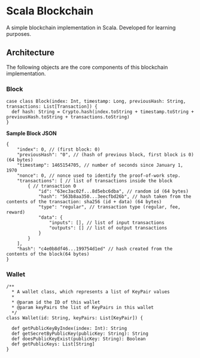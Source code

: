 # Scala Blockchain
A simple blockchain implementation in Scala.  Developed for learning purposes.

## Architecture
The following objects are the core components of this blockchain implementation.

### Block
```
case class Block(index: Int, timestamp: Long, previousHash: String, transactions: List[Transaction]) {
  def hash: String = Crypto.hash(index.toString + timestamp.toString + previousHash.toString + transactions.toString)
}
```

**Sample Block JSON**
```
{
	"index": 0, // (first block: 0)
	"previousHash": "0", // (hash of previous block, first block is 0) (64 bytes)
	"timestamp": 1465154705, // number of seconds since January 1, 1970
	"nonce": 0, // nonce used to identify the proof-of-work step.
	"transactions": [ // list of transactions inside the block
		{ // transaction 0
			"id": "63ec3ac02f...8d5ebc6dba", // random id (64 bytes)
			"hash": "563b8aa350...3eecfbd26b", // hash taken from the contents of the transaction: sha256 (id + data) (64 bytes)
			"type": "regular", // transaction type (regular, fee, reward)
			"data": {
				"inputs": [], // list of input transactions
				"outputs": [] // list of output transactions
			}
		}
	],
	"hash": "c4e0b8df46...199754d1ed" // hash created from the contents of the block(64 bytes)
}
```

### Wallet 
```
/**
  * A wallet class, which represents a list of KeyPair values
  *
  * @param id the ID of this wallet
  * @param keyPairs the list of KeyPairs in this wallet
  */
class Wallet(id: String, keyPairs: List[KeyPair]) {

  def getPublicKeyByIndex(index: Int): String
  def getSecretByPublicKey(publicKey: String): String
  def doesPublicKeyExist(publicKey: String): Boolean
  def getPublicKeys: List[String]
}
```
